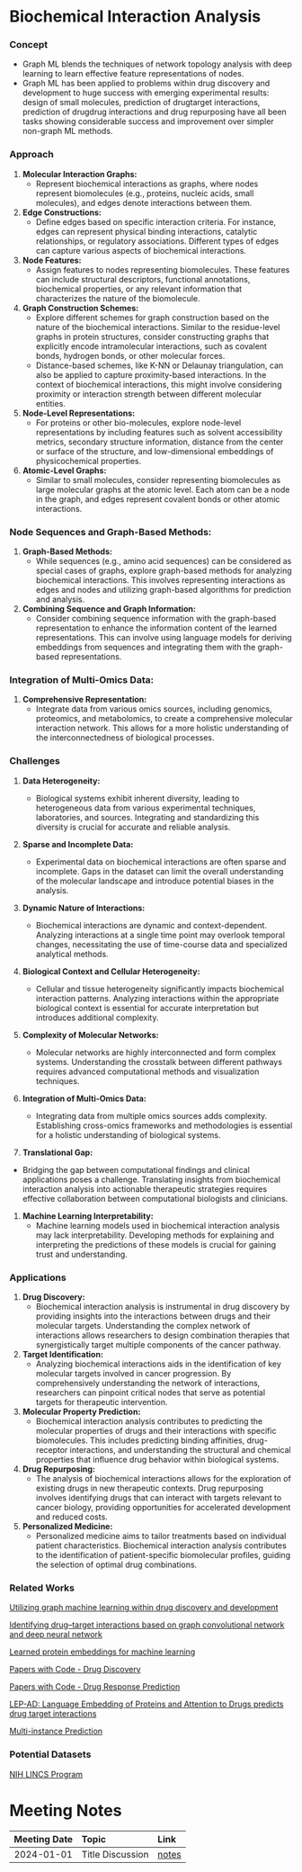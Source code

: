 # Biochemical Interaction Analysis

### Concept

- Graph ML blends the techniques of network topology analysis with deep learning to learn effective feature representations of nodes.
- Graph ML has been applied to problems within drug discovery and development to huge success with emerging experimental results: design of small molecules, prediction of drugtarget interactions, prediction of drugdrug interactions and drug repurposing have all been tasks showing considerable success and improvement over simpler non-graph ML methods.

### **Approach**

1. **Molecular Interaction Graphs:**
    - Represent biochemical interactions as graphs, where nodes represent biomolecules (e.g., proteins, nucleic acids, small molecules), and edges denote interactions between them.
2. **Edge Constructions:**
    - Define edges based on specific interaction criteria. For instance, edges can represent physical binding interactions, catalytic relationships, or regulatory associations. Different types of edges can capture various aspects of biochemical interactions.
3. **Node Features:**
    - Assign features to nodes representing biomolecules. These features can include structural descriptors, functional annotations, biochemical properties, or any relevant information that characterizes the nature of the biomolecule.
4. **Graph Construction Schemes:**
    - Explore different schemes for graph construction based on the nature of the biochemical interactions. Similar to the residue-level graphs in protein structures, consider constructing graphs that explicitly encode intramolecular interactions, such as covalent bonds, hydrogen bonds, or other molecular forces.
    - Distance-based schemes, like K-NN or Delaunay triangulation, can also be applied to capture proximity-based interactions. In the context of biochemical interactions, this might involve considering proximity or interaction strength between different molecular entities.
5. **Node-Level Representations:**
    - For proteins or other bio-molecules, explore node-level representations by including features such as solvent accessibility metrics, secondary structure information, distance from the center or surface of the structure, and low-dimensional embeddings of physicochemical properties.
6. **Atomic-Level Graphs:**
    - Similar to small molecules, consider representing biomolecules as large molecular graphs at the atomic level. Each atom can be a node in the graph, and edges represent covalent bonds or other atomic interactions.

### **Node Sequences and Graph-Based Methods:**

1. **Graph-Based Methods:**
    - While sequences (e.g., amino acid sequences) can be considered as special cases of graphs, explore graph-based methods for analyzing biochemical interactions. This involves representing interactions as edges and nodes and utilizing graph-based algorithms for prediction and analysis.
2. **Combining Sequence and Graph Information:**
    - Consider combining sequence information with the graph-based representation to enhance the information content of the learned representations. This can involve using language models for deriving embeddings from sequences and integrating them with the graph-based representations.

### **Integration of Multi-Omics Data:**

1. **Comprehensive Representation:**
    - Integrate data from various omics sources, including genomics, proteomics, and metabolomics, to create a comprehensive molecular interaction network. This allows for a more holistic understanding of the interconnectedness of biological processes.

### Challenges

1. **Data Heterogeneity:**
    - Biological systems exhibit inherent diversity, leading to heterogeneous data from various experimental techniques, laboratories, and sources. Integrating and standardizing this diversity is crucial for accurate and reliable analysis.
2. **Sparse and Incomplete Data:**
    - Experimental data on biochemical interactions are often sparse and incomplete. Gaps in the dataset can limit the overall understanding of the molecular landscape and introduce potential biases in the analysis.
3. **Dynamic Nature of Interactions:**
    - Biochemical interactions are dynamic and context-dependent. Analyzing interactions at a single time point may overlook temporal changes, necessitating the use of time-course data and specialized analytical methods.
4. **Biological Context and Cellular Heterogeneity:**
    - Cellular and tissue heterogeneity significantly impacts biochemical interaction patterns. Analyzing interactions within the appropriate biological context is essential for accurate interpretation but introduces additional complexity.
5. **Complexity of Molecular Networks:**
    - Molecular networks are highly interconnected and form complex systems. Understanding the crosstalk between different pathways requires advanced computational methods and visualization techniques.
6. **Integration of Multi-Omics Data:**
    - Integrating data from multiple omics sources adds complexity. Establishing cross-omics frameworks and methodologies is essential for a holistic understanding of biological systems.

 7. **Translational Gap:**

- Bridging the gap between computational findings and clinical applications poses a challenge. Translating insights from biochemical interaction analysis into actionable therapeutic strategies requires effective collaboration between computational biologists and clinicians.
1. **Machine Learning Interpretability:**
    - Machine learning models used in biochemical interaction analysis may lack interpretability. Developing methods for explaining and interpreting the predictions of these models is crucial for gaining trust and understanding.

### Applications

1. **Drug Discovery:**
    - Biochemical interaction analysis is instrumental in drug discovery by providing insights into the interactions between drugs and their molecular targets. Understanding the complex network of interactions allows researchers to design combination therapies that synergistically target multiple components of the cancer pathway.
2. **Target Identification:**
    - Analyzing biochemical interactions aids in the identification of key molecular targets involved in cancer progression. By comprehensively understanding the network of interactions, researchers can pinpoint critical nodes that serve as potential targets for therapeutic intervention.
3. **Molecular Property Prediction:**
    - Biochemical interaction analysis contributes to predicting the molecular properties of drugs and their interactions with specific biomolecules. This includes predicting binding affinities, drug-receptor interactions, and understanding the structural and chemical properties that influence drug behavior within biological systems.
4. **Drug Repurposing:**
    - The analysis of biochemical interactions allows for the exploration of existing drugs in new therapeutic contexts. Drug repurposing involves identifying drugs that can interact with targets relevant to cancer biology, providing opportunities for accelerated development and reduced costs.
5. **Personalized Medicine:**
    - Personalized medicine aims to tailor treatments based on individual patient characteristics. Biochemical interaction analysis contributes to the identification of patient-specific biomolecular profiles, guiding the selection of optimal drug combinations.

### Related Works

[Utilizing graph machine learning within drug discovery and development](https://academic.oup.com/bib/article/22/6/bbab159/6278145)

[Identifying drug–target interactions based on graph convolutional network and deep neural network](https://academic.oup.com/bib/article/22/2/2141/5828123)

[Learned protein embeddings for machine learning](https://academic.oup.com/bioinformatics/article/34/15/2642/4951834)

[Papers with Code - Drug Discovery](https://paperswithcode.com/task/drug-discovery)

[Papers with Code - Drug Response Prediction](https://paperswithcode.com/task/drug-response-prediction)

[](https://arxiv.org/pdf/2311.11228v1.pdf)

[LEP-AD: Language Embedding of Proteins and Attention to Drugs predicts drug target interactions](https://www.biorxiv.org/content/10.1101/2023.03.14.532563v1)

[Multi-instance Prediction](https://tdcommons.ai/multi_pred_tasks/overview/)

### Potential Datasets

[NIH LINCS Program](https://lincsproject.org/)

# Meeting Notes

| **Meeting Date** | **Topic** | **Link** |
| :------------: | :---------------- | :---- |
| 2024-01-01   | Title Discussion | [notes](https://excalidraw.com/#json=KkLgW5wlt0_KDBYqfLteB,iOzo_x7HcifBaCr8iQQEjw) |
